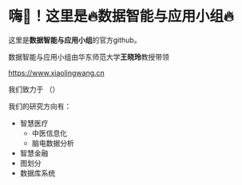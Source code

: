 # 嗨👋！这里是🔥数据智能与应用小组🔥

这里是**数据智能与应用小组**的官方github。

数据智能与应用小组由华东师范大学**王晓玲**教授带领

https://www.xiaolingwang.cn

我们致力于 （）

我们的研究方向有：

- 智慧医疗
  - 中医信息化
  - 脑电数据分析
- 智慧金融
- 图划分
- 数据库系统


<!--
**csxlwang/csxlwang** is a ✨ _special_ ✨ repository because its `README.md` (this file) appears on your GitHub profile.

Here are some ideas to get you started:

- 🔭 I’m currently working on ...
- 🌱 I’m currently learning ...
- 👯 I’m looking to collaborate on ...
- 🤔 I’m looking for help with ...
- 💬 Ask me about ...
- 📫 How to reach me: ...
- 😄 Pronouns: ...
- ⚡ Fun fact: ...
-->
